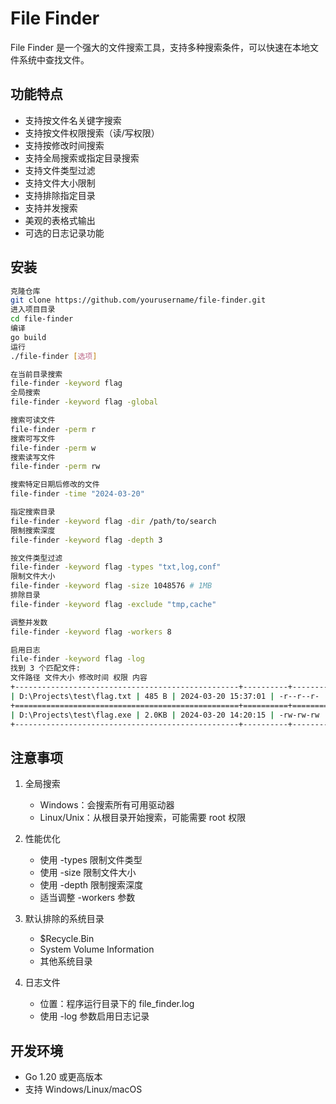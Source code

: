 # File Finder

File Finder 是一个强大的文件搜索工具，支持多种搜索条件，可以快速在本地文件系统中查找文件。

## 功能特点

- 支持按文件名关键字搜索
- 支持按文件权限搜索（读/写权限）
- 支持按修改时间搜索
- 支持全局搜索或指定目录搜索
- 支持文件类型过滤
- 支持文件大小限制
- 支持排除指定目录
- 支持并发搜索
- 美观的表格式输出
- 可选的日志记录功能

## 安装
```bash
克隆仓库
git clone https://github.com/yourusername/file-finder.git
进入项目目录
cd file-finder
编译
go build
运行
./file-finder [选项]
```
```bash
在当前目录搜索
file-finder -keyword flag
全局搜索
file-finder -keyword flag -global
```
```bash
搜索可读文件
file-finder -perm r
搜索可写文件
file-finder -perm w
搜索读写文件
file-finder -perm rw
```
``` bash
搜索特定日期后修改的文件
file-finder -time "2024-03-20"
```
``` bash
指定搜索目录
file-finder -keyword flag -dir /path/to/search
限制搜索深度
file-finder -keyword flag -depth 3
```
``` bash
按文件类型过滤
file-finder -keyword flag -types "txt,log,conf"
限制文件大小
file-finder -keyword flag -size 1048576 # 1MB
排除目录
file-finder -keyword flag -exclude "tmp,cache"
```
``` bash
调整并发数
file-finder -keyword flag -workers 8
```
```bash
启用日志
file-finder -keyword flag -log
找到 3 个匹配文件:
文件路径 文件大小 修改时间 权限 内容
+--------------------------------------------------+----------+---------------------+-----------+-----------------------------------+
| D:\Projects\test\flag.txt | 485 B | 2024-03-20 15:37:01 | -r--r--r- | # Test flag content |
+==================================================+==========+=====================+===========+===================================+
| D:\Projects\test\flag.exe | 2.0KB | 2024-03-20 14:20:15 | -rw-rw-rw | [二进制] |
+--------------------------------------------------+----------+---------------------+-----------+-----------------------------------+
```

## 注意事项

1. 全局搜索
   - Windows：会搜索所有可用驱动器
   - Linux/Unix：从根目录开始搜索，可能需要 root 权限

2. 性能优化
   - 使用 -types 限制文件类型
   - 使用 -size 限制文件大小
   - 使用 -depth 限制搜索深度
   - 适当调整 -workers 参数

3. 默认排除的系统目录
   - $Recycle.Bin
   - System Volume Information
   - 其他系统目录

4. 日志文件
   - 位置：程序运行目录下的 file_finder.log
   - 使用 -log 参数启用日志记录

## 开发环境

- Go 1.20 或更高版本
- 支持 Windows/Linux/macOS

